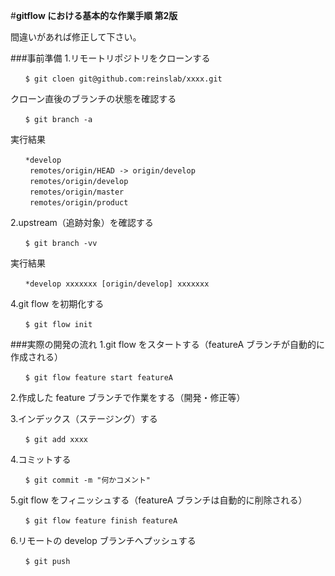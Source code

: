 #**gitflow における基本的な作業手順 第2版**

間違いがあれば修正して下さい。

###事前準備
1.リモートリポジトリをクローンする

```
　　$ git cloen git@github.com:reinslab/xxxx.git
```
クローン直後のブランチの状態を確認する
```
　　$ git branch -a
```
実行結果
```
　　*develop
　　 remotes/origin/HEAD -> origin/develop
　　 remotes/origin/develop
　　 remotes/origin/master
　　 remotes/origin/product
```
2.upstream（追跡対象）を確認する
 ```
 　　$ git branch -vv
 ```
実行結果
 ```
 　　*develop xxxxxxx [origin/develop] xxxxxxx
```
4.git flow を初期化する
```
　　$ git flow init
```

###実際の開発の流れ
1.git flow をスタートする（featureA ブランチが自動的に作成される）
```
　　$ git flow feature start featureA
```
2.作成した feature ブランチで作業をする（開発・修正等）

3.インデックス（ステージング）する
```
　　$ git add xxxx
```
4.コミットする
```
　　$ git commit -m "何かコメント"
```
5.git flow をフィニッシュする（featureA ブランチは自動的に削除される）
```
　　$ git flow feature finish featureA
```
6.リモートの develop ブランチへプッシュする
```
　　$ git push
```
